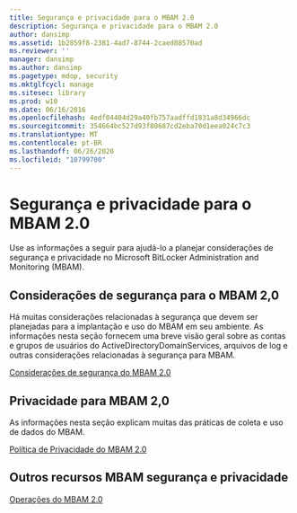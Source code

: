 ```yaml
---
title: Segurança e privacidade para o MBAM 2.0
description: Segurança e privacidade para o MBAM 2.0
author: dansimp
ms.assetid: 1b2859f8-2381-4ad7-8744-2caed88570ad
ms.reviewer: ''
manager: dansimp
ms.author: dansimp
ms.pagetype: mdop, security
ms.mktglfcycl: manage
ms.sitesec: library
ms.prod: w10
ms.date: 06/16/2016
ms.openlocfilehash: 4edf04404d29a40fb757aadffd1831a8d34966dc
ms.sourcegitcommit: 354664bc527d93f80687cd2eba70d1eea024c7c3
ms.translationtype: MT
ms.contentlocale: pt-BR
ms.lasthandoff: 06/26/2020
ms.locfileid: "10799700"
---
```

# Segurança e privacidade para o MBAM 2.0


Use as informações a seguir para ajudá-lo a planejar considerações de segurança e privacidade no Microsoft BitLocker Administration and Monitoring (MBAM).

## Considerações de segurança para o MBAM 2,0


Há muitas considerações relacionadas à segurança que devem ser planejadas para a implantação e uso do MBAM em seu ambiente. As informações nesta seção fornecem uma breve visão geral sobre as contas e grupos de usuários do ActiveDirectoryDomainServices, arquivos de log e outras considerações relacionadas à segurança para MBAM.

[Considerações de segurança do MBAM 2.0](mbam-20-security-considerations-mbam-2.md)

## Privacidade para MBAM 2,0


As informações nesta seção explicam muitas das práticas de coleta e uso de dados do MBAM.

[Política de Privacidade do MBAM 2.0](mbam-20-privacy-statement-mbam-2.md)

## Outros recursos MBAM segurança e privacidade


[Operações do MBAM 2.0](operations-for-mbam-20-mbam-2.md)

 

 





